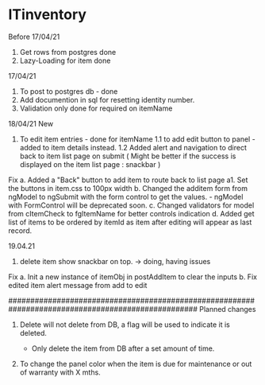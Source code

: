 # ITinventory
Before 17/04/21
1. Get rows from postgres done
2. Lazy-Loading for item done

17/04/21
1. To post to postgres db - done
2. Add documention in sql for resetting identity number.
3. Validation only done for required on itemName

18/04/21
New
1. To edit item entries - done for itemName
    1.1 to add edit button to panel - added to item details instead.
    1.2 Added alert and navigation to direct back to item list page on submit
        ( Might be better if the success is displayed on the item list page : snackbar )

Fix
a. Added a "Back" button to add item to route back to list page
    a1. Set the buttons in item.css to 100px width
b. Changed the additem form from ngModel to ngSubmit with the form control to get the values.
    - ngModel with FormControl will be deprecated soon.
c. Changed validators for model from cItemCheck to fgItemName for better controls indication
d. Added get list of items to be ordered by itemId as item after editing will appear as last record.

19.04.21
1. delete item show snackbar on top. -> doing, having issues

Fix
a. Init a new instance of itemObj in postAddItem to clear the inputs
b. Fix edited item alert message from add to edit

###################################################################################################
Planned changes
1. Delete will not delete from DB, a flag will be used to indicate it is deleted.
    - Only delete the item from DB after a set amount of time.

2. To change the panel color when the item is due for maintenance or out of warranty with X mths.
